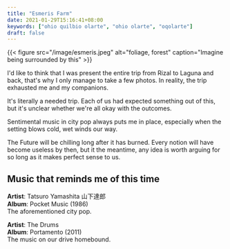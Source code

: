 ```yaml
---
title: "Esmeris Farm"
date: 2021-01-29T15:16:41+08:00
keywords: ["ohio quilbio olarte", "ohio olarte", "oqolarte"]
draft: false
---
```


{{< figure src="/image/esmeris.jpeg" alt="foliage, forest" caption="Imagine being surrounded by this" >}}

I'd like to think that I was present the entire trip from Rizal to Laguna and back, that's why I only manage to take a few photos.
In reality, the trip exhausted me and my companions.

It's literally a needed trip.
Each of us had expected something out of this, but it's unclear whether we're all okay with the outcomes.

Sentimental music in city pop always puts me in place, especially when the setting blows cold, wet winds our way.

The Future will be chilling long after it has burned.
Every notion will have become useless by then, but it the meantime, any idea is worth arguing for so long as it makes perfect sense to us.

## Music that reminds me of this time
**Artist**: Tatsuro Yamashita 山下達郎  
**Album**: Pocket Music (1986)  
The aforementioned city pop.

**Artist**: The Drums  
**Album**: Portamento (2011)  
The music on our drive homebound.

